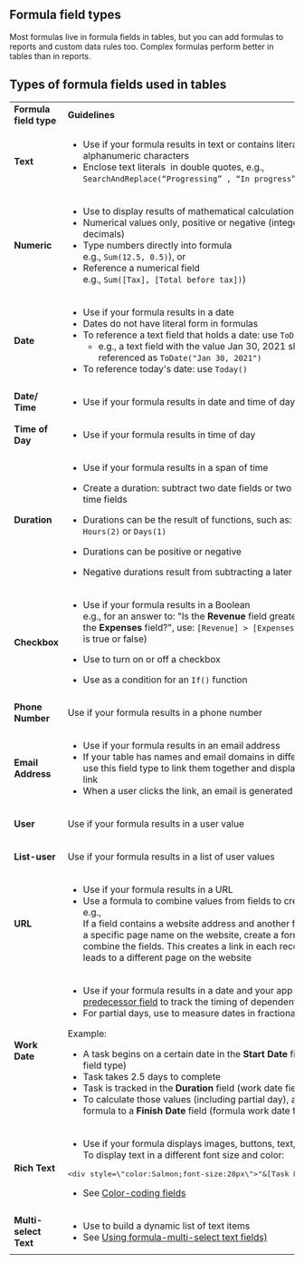 ## Formula field types

Most formulas live in formula fields in tables, but you can add formulas to reports and custom data rules too. Complex formulas perform better in tables than in reports.

## Types of formula fields used in tables

<table><tbody><tr><td><span><strong>Formula field type</strong></span></td><td><span><strong>Guidelines</strong></span></td></tr><tr><td><span><strong>Text</strong></span></td><td><ul><li><span>Use if your formula results in text or contains literals with alphanumeric characters</span></li><li><span>Enclose text literals &nbsp;in double quotes, e.g.,<br><code>SearchAndReplace(“Progressing” , “In progress”)</code><br></span></li></ul></td></tr><tr><td><span><strong>Numeric&nbsp;</strong></span></td><td><ul><li><span>Use to display results of mathematical calculations</span></li><li><span>Numerical values only, positive or negative (integers, decimals)</span></li><li><span>Type numbers directly into formula<br>e.g., <code data-renderer-mark="true">Sum(12.5, 0.5)</code>), or</span></li><li><span>Reference a numerical field<br>e.g., </span><span><code data-renderer-mark="true">Sum([Tax], [Total before tax])</code>)</span></li></ul></td></tr><tr><td><span><strong>Date</strong></span></td><td><ul><li><span>Use if your formula results in a date</span></li><li><span>Dates do not have literal form in formulas</span></li><li><span>To reference a text field that holds a date: use <code data-renderer-mark="true">ToDate()</code></span><ul><li><span>e.g., a text field with the value Jan 30, 2021 should be referenced as <code data-renderer-mark="true">ToDate("Jan 30, 2021")</code></span></li></ul></li><li><span>To reference today's date: use <code data-renderer-mark="true">Today()</code></span></li></ul></td></tr><tr><td><span><strong>Date/ Time</strong></span></td><td><ul><li><span>Use if your formula results in date and time of day</span></li></ul></td></tr><tr><td><span><strong>Time of Day&nbsp;</strong></span></td><td><ul><li><span>Use if your formula results in time of day</span></li></ul></td></tr><tr><td><span><strong>Duration</strong></span></td><td><ul data-indent-level="1"><li><span>Use if your formula results in a span of time</span></li><li><p data-renderer-start-pos="2643"><span>Create a duration: subtract two date fields or two date and time fields</span></p></li><li><p data-renderer-start-pos="2643"><span>Durations can be the result of functions, such as: <code data-renderer-mark="true">Hours(2)</code>&nbsp;or&nbsp;<code data-renderer-mark="true">Days(1)</code></span></p></li><li><p data-renderer-start-pos="2807"><span>Durations can be positive or negative</span></p></li><li><p data-renderer-start-pos="2807"><span>Negative durations result from subtracting a later date value</span></p></li></ul></td></tr><tr><td><span><strong>Checkbox</strong></span></td><td><ul data-indent-level="1"><li><span>Use if your formula results in a Boolean<br>e.g., for an answer to: "Is the <strong data-renderer-mark="true">Revenue</strong>&nbsp;field greater than the&nbsp;<strong data-renderer-mark="true">Expenses</strong> field?", use: <code data-renderer-mark="true">[Revenue] &gt; [Expenses]</code>(statement is true or false)</span></li><li><p><span>Use to turn on or off a checkbox</span></p></li><li><p><span>Use as a condition for an <code data-renderer-mark="true">If()</code> function</span></p></li></ul></td></tr><tr><td><span><strong>Phone Number&nbsp;</strong></span></td><td><p data-renderer-start-pos="2643"><span>Use if your formula results in a phone number</span></p></td></tr><tr><td><span><strong>Email Address</strong></span></td><td><ul><li data-renderer-start-pos="2643"><span>Use if your formula results in an email address</span></li><li data-renderer-start-pos="2643"><span>If your table has names and email domains in different fields, use this field type to link them together and display a mailto link</span></li><li data-renderer-start-pos="2643"><span>When a user clicks the link, an email is generated</span></li></ul></td></tr><tr><td><span><strong>User</strong></span></td><td><p data-renderer-start-pos="2643"><span>Use if your formula results in a user value</span></p></td></tr><tr><td><span><strong>List-user&nbsp;</strong></span></td><td><p data-renderer-start-pos="2643"><span>Use if your formula results in a list of user values</span></p></td></tr><tr><td><span><strong>URL</strong></span></td><td><ul><li data-renderer-start-pos="4316"><span>Use if your formula results in a URL</span></li><li data-renderer-start-pos="4316"><span>Use a formula to combine values from fields to create URLs, e.g.,<br>If a field contains a website address and another field contains a specific page name on the website, create a formula to combine the fields. This creates a link in each record that leads to a different page on the website</span></li></ul></td></tr><tr><td><span><strong>Work Date</strong></span></td><td><ul><li data-renderer-start-pos="4732"><span>Use if your formula results in a date and your app uses</span><span>&nbsp;a <a title="https://help.quickbase.com/user-assistance/about_dependencies.html" href="https://helpv2.quickbase.com/hc/en-us/articles/4570386630932" target="_self" rel="undefined" data-renderer-mark="true">predecessor field</a> to track the timing of dependent tasks</span></li><li data-renderer-start-pos="4732"><span>For partial days, use to measure dates in fractional amounts</span></li></ul><p data-renderer-start-pos="5056"><span>Example:</span></p><ul><li data-renderer-start-pos="5056"><span>A task begins on a certain date in the <strong data-renderer-mark="true">Start Date </strong>field (date field type)</span></li><li data-renderer-start-pos="5056"><span>Task takes 2.5 days to complete</span></li><li data-renderer-start-pos="5056"><span>Task is tracked in the <strong data-renderer-mark="true">Duration </strong>field (work date field type)</span></li><li data-renderer-start-pos="5056"><span>To calculate those values (including partial day), add the formula to a <strong data-renderer-mark="true">Finish Date</strong> field (formula work date field type)&nbsp;</span></li></ul></td></tr><tr><td><span><strong>Rich Text</strong></span></td><td><ul><li><span>Use if your formula displays images, buttons, text, etc. e.g.,&nbsp;<br></span><span>To display text in a different font size and color:</span></li></ul><pre><span>&lt;div style=\"color:Salmon;font-size:28px\"&gt;"&amp;[Task Name]&amp;"&lt;/div&gt;</span></pre><ul><li><span>See <a href="https://helpv2.quickbase.com/hc/en-us/articles/4570255561108" target="_self">Color-coding fields</a></span></li></ul></td></tr><tr><td><span><strong>Multi-select Text</strong></span></td><td><ul><li data-renderer-start-pos="4316"><span>Use to build a dynamic list of text items</span></li><li data-renderer-start-pos="4316"><span>See <a href="https://helpv2.quickbase.com/hc/en-us/articles/4570138384660" target="_self">Using formula-multi-select text fields)</a></span></li></ul></td></tr></tbody></table>